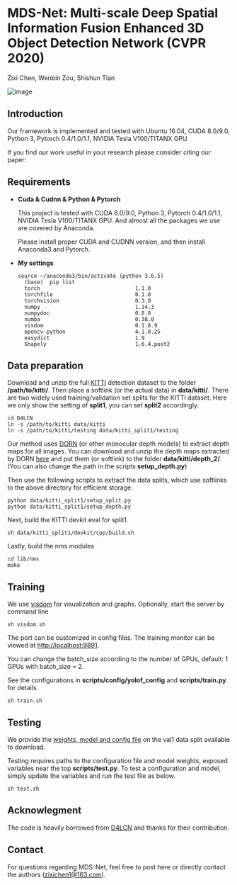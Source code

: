 # MDS-Net: Multi-scale Deep Spatial Information Fusion Enhanced 3D Object Detection Network (CVPR 2020)

Zixi Chen, Wenbin Zou, Shishun Tian 

![image](https://github.com/Chenzixi1/MDS-Net/blob/master/demo.gif)

## Introduction

Our framework is implemented and tested with Ubuntu 16.04, CUDA 8.0/9.0, Python 3, Pytorch 0.4/1.0/1.1, NVIDIA Tesla V100/TITANX GPU. 

If you find our work useful in your research please consider citing our paper:



## Requirements

- **Cuda & Cudnn & Python & Pytorch**

    This project is tested with CUDA 8.0/9.0, Python 3, Pytorch 0.4/1.0/1.1, NVIDIA Tesla V100/TITANX GPU. And almost all the packages we use are covered by Anaconda.

    Please install proper CUDA and CUDNN version, and then install Anaconda3 and Pytorch.

- **My settings**

  ```shell
  source ~/anaconda3/bin/activate (python 3.6.5)
	(base)  pip list
	torch                              1.1.0
	torchfile                          0.1.0
	torchvision                        0.3.0
	numpy                              1.14.3
	numpydoc                           0.8.0
	numba                              0.38.0
	visdom                             0.1.8.9
	opencv-python                      4.1.0.25
	easydict                           1.9
	Shapely                            1.6.4.post2
  ```


## Data preparation

Download and unzip the full [KITTI](http://www.cvlibs.net/datasets/kitti/eval_object.php?obj_benchmark=3d) detection dataset to the folder **/path/to/kitti/**. Then place a softlink (or the actual data) in **data/kitti/**. There are two widely used training/validation set splits for the KITTI dataset. Here we only show the setting of **split1**, you can set **split2** accordingly.

  ```shell
cd D4LCN
ln -s /path/to/kitti data/kitti
ln -s /path/to/kitti/testing data/kitti_split1/testing
  ```

Our method uses [DORN](https://github.com/hufu6371/DORN) (or other monocular depth models) to extract depth maps for all images. You can download and unzip the depth maps extracted by DORN [here](https://drive.google.com/open?id=1lSJpQ8GUCxRNtWxo0lduYAbWkkXQa2cb) and put them (or softlink) to the folder **data/kitti/depth_2/**. (You can also change the path in the scripts **setup_depth.py**)

Then use the following scripts to extract the data splits, which use softlinks to the above directory for efficient storage.


  ```shell
python data/kitti_split1/setup_split.py
python data/kitti_split1/setup_depth.py
  ```

Next, build the KITTI devkit eval for split1.

```shell
sh data/kitti_split1/devkit/cpp/build.sh
```

Lastly, build the nms modules

```shell
cd lib/nms
make
```

## Training

We use [visdom](https://github.com/facebookresearch/visdom) for visualization and graphs. Optionally, start the server by command line

```
sh visdom.sh
```
The port can be customized in config files. The training monitor can be viewed at [http://localhost:9891](http://localhost:9891). 

You can change the batch_size according to the number of GPUs, default: 1 GPUs with batch_size = 2.

See the configurations in **scripts/config/yolof_config** and **scripts/train.py** for details. 

``` 
sh train.sh
```

## Testing

We provide the [weights, model and config file](https://pan.baidu.com/s/1GuqU3B5ArAsTORyn9MquBQ?pwd=uhwp#list/path=%2F) on the val1 data split available to download.

Testing requires paths to the configuration file and model weights, exposed variables near the top **scripts/test.py**. To test a configuration and model, simply update the variables and run the test file as below. 

```
sh test.sh
```

## Acknowlegment
The code is heavily borrowed from [D4LCN](https://github.com/dingmyu/D4LCN) and thanks for their contribution.


## Contact

For questions regarding MDS-Net, feel free to post here or directly contact the authors (zixichen1@163.com).
